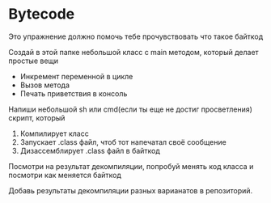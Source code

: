 # Bytecode

Это упражнение должно помочь тебе прочувствовать что такое байткод

Создай в этой папке небольшой класс с main методом, который делает простые вещи
* Инкремент переменной в цикле
* Вызов метода
* Печать приветствия в консоль
 
Напиши небольшой sh или cmd(если ты еще не достиг просветления) скрипт, который
1. Компилирует класс
2. Запускает .class файл, чтоб тот напечатал своё сообщение
3. Дизассемблирует .class файл в байткод

Посмотри на результат декомпиляции, попробуй менять код класса и посмотри как меняется байткод

Добавь результаты декомпиляции разных варианатов в репозиторий.
